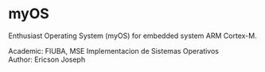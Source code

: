 # myOS

Enthusiast Operating System (myOS) for embedded system ARM Cortex-M.

Academic: FIUBA, MSE Implementacion de Sistemas Operativos  
Author: Ericson Joseph